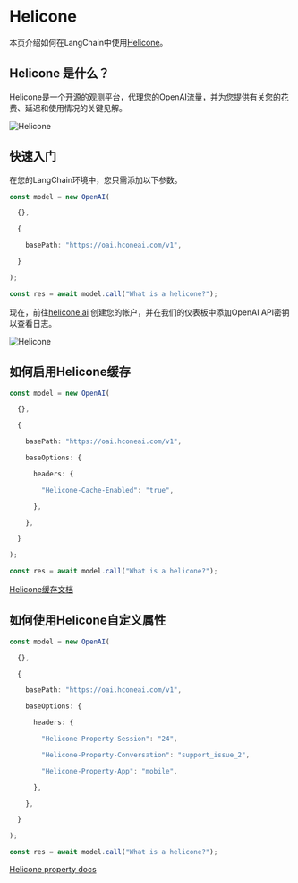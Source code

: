 # Helicone

本页介绍如何在LangChain中使用[Helicone](https://helicone.ai)。

## Helicone 是什么？

Helicone是一个开源的观测平台，代理您的OpenAI流量，并为您提供有关您的花费、延迟和使用情况的关键见解。

![Helicone](/img/HeliconeDashboard.png)

## 快速入门

在您的LangChain环境中，您只需添加以下参数。

```typescript
const model = new OpenAI(

  {},

  {

    basePath: "https://oai.hconeai.com/v1",

  }

);

const res = await model.call("What is a helicone?");

```


现在，前往[helicone.ai](https://helicone.ai/onboarding?step=2) 创建您的帐户，并在我们的仪表板中添加OpenAI API密钥以查看日志。

![Helicone](/img/HeliconeKeys.png)

## 如何启用Helicone缓存

```typescript
const model = new OpenAI(

  {},

  {

    basePath: "https://oai.hconeai.com/v1",

    baseOptions: {

      headers: {

        "Helicone-Cache-Enabled": "true",

      },

    },

  }

);

const res = await model.call("What is a helicone?");

```


[Helicone缓存文档](https://docs.helicone.ai/advanced-usage/caching)

## 如何使用Helicone自定义属性

```typescript
const model = new OpenAI(

  {},

  {

    basePath: "https://oai.hconeai.com/v1",

    baseOptions: {

      headers: {

        "Helicone-Property-Session": "24",

        "Helicone-Property-Conversation": "support_issue_2",

        "Helicone-Property-App": "mobile",

      },

    },

  }

);

const res = await model.call("What is a helicone?");

```


[Helicone property docs](https://docs.helicone.ai/advanced-usage/custom-properties)

